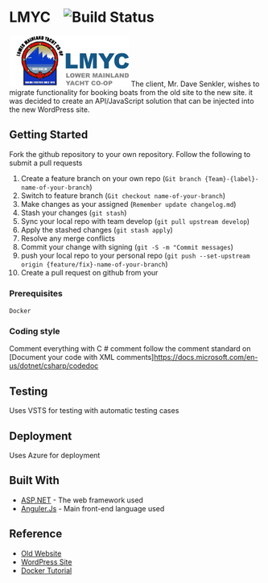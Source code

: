 # LMYC &nbsp;&nbsp;&nbsp;![Build Status](https://travis-ci.org/LMYC/Lmyc-website.svg?branch=develop)

![LMYC Logo](/images/logo.png)
The client, Mr. Dave Senkler, wishes to migrate functionality for booking boats from the old site to the new site. it was decided to create
an API/JavaScript solution that can be injected into the new WordPress site.


## Getting Started

Fork the github repository to your own repository.
Follow the following to submit a pull requests
1. Create a feature branch on your own repo (`Git branch {Team}-{label}-name-of-your-branch`)
2. Switch to feature branch (`Git checkout name-of-your-branch`)
3. Make changes as your assigned (`Remember update changelog.md`)
4. Stash your changes (`git stash`)
5. Sync your local repo with team develop (`git pull upstream develop`)
6. Apply the stashed changes (`git stash apply`)
7. Resolve any merge conflicts
8. Commit your change with signing (`git -S -m "Commit messages`)
9. push your local repo to your personal repo (`git push --set-upstream origin {feature/fix}-name-of-your-branch`)
10. Create a pull request on github from your

### Prerequisites
```
Docker
```

### Coding style

Comment everything with C # comment
follow the comment standard on [Document your code with XML comments]https://docs.microsoft.com/en-us/dotnet/csharp/codedoc

## Testing

Uses VSTS for testing with automatic testing cases

## Deployment

Uses Azure for deployment

## Built With

* [ASP.NET](https://www.asp.net/) - The web framework used
* [Anguler.Js](https://angular.io/) - Main front-end language used

## Reference

* [Old Website](http://www.lmyc.ca/)
* [WordPress Site](http://www.sailwhiterock.com/)
* [Docker Tutorial](https://docs.docker.com/get-started/#test-docker-version)
